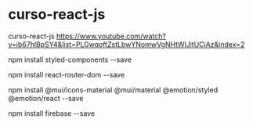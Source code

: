 # curso-react-js
curso-react-js 
https://www.youtube.com/watch?v=ib67hlBpSY4&list=PLGwqoftZstLbwYNomwVgNHtWlJitUCiAz&index=2


npm install styled-components --save


npm install react-router-dom --save

npm install @mui/icons-material @mui/material @emotion/styled @emotion/react --save

npm install firebase --save